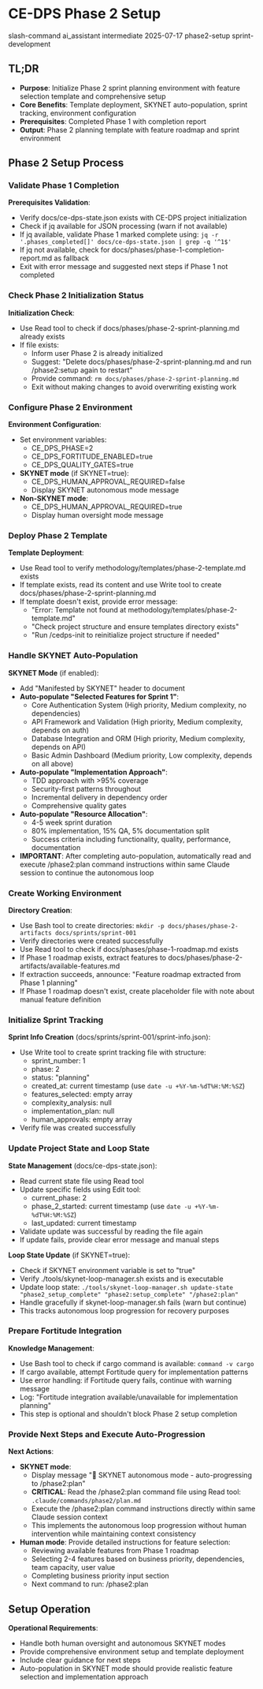 # <context>CE-DPS Phase 2 Setup</context>

<meta>
  <title>CE-DPS Phase 2 Sprint Planning Setup</title>
  <type>slash-command</type>
  <audience>ai_assistant</audience>
  <complexity>intermediate</complexity>
  <updated>2025-07-17</updated>
  <scope>phase2-setup</scope>
  <phase>sprint-development</phase>
</meta>

## <summary priority="critical">TL;DR</summary>
- **Purpose**: Initialize Phase 2 sprint planning environment with feature selection template and comprehensive setup
- **Core Benefits**: Template deployment, SKYNET auto-population, sprint tracking, environment configuration
- **Prerequisites**: Completed Phase 1 with completion report
- **Output**: Phase 2 planning template with feature roadmap and sprint environment

## <instructions priority="high">Phase 2 Setup Process</instructions>

### <step-1>Validate Phase 1 Completion</step-1>
**Prerequisites Validation**:
- Verify docs/ce-dps-state.json exists with CE-DPS project initialization
- Check if jq available for JSON processing (warn if not available)
- If jq available, validate Phase 1 marked complete using: `jq -r '.phases_completed[]' docs/ce-dps-state.json | grep -q '^1$'`
- If jq not available, check for docs/phases/phase-1-completion-report.md as fallback
- Exit with error message and suggested next steps if Phase 1 not completed

### <step-2>Check Phase 2 Initialization Status</step-2>
**Initialization Check**:
- Use Read tool to check if docs/phases/phase-2-sprint-planning.md already exists
- If file exists:
  - Inform user Phase 2 is already initialized
  - Suggest: "Delete docs/phases/phase-2-sprint-planning.md and run /phase2:setup again to restart"
  - Provide command: `rm docs/phases/phase-2-sprint-planning.md`
  - Exit without making changes to avoid overwriting existing work

### <step-3>Configure Phase 2 Environment</step-3>
**Environment Configuration**:
- Set environment variables:
  - CE_DPS_PHASE=2
  - CE_DPS_FORTITUDE_ENABLED=true
  - CE_DPS_QUALITY_GATES=true
- **SKYNET mode** (if SKYNET=true):
  - CE_DPS_HUMAN_APPROVAL_REQUIRED=false
  - Display SKYNET autonomous mode message
- **Non-SKYNET mode**:
  - CE_DPS_HUMAN_APPROVAL_REQUIRED=true
  - Display human oversight mode message

### <step-4>Deploy Phase 2 Template</step-4>
**Template Deployment**:
- Use Read tool to verify methodology/templates/phase-2-template.md exists
- If template exists, read its content and use Write tool to create docs/phases/phase-2-sprint-planning.md
- If template doesn't exist, provide error message:
  - "Error: Template not found at methodology/templates/phase-2-template.md"
  - "Check project structure and ensure templates directory exists"
  - "Run /cedps-init to reinitialize project structure if needed"

### <step-5>Handle SKYNET Auto-Population</step-5>
**SKYNET Mode** (if enabled):
- Add "Manifested by SKYNET" header to document
- **Auto-populate "Selected Features for Sprint 1"**:
  - Core Authentication System (High priority, Medium complexity, no dependencies)
  - API Framework and Validation (High priority, Medium complexity, depends on auth)
  - Database Integration and ORM (High priority, Medium complexity, depends on API)
  - Basic Admin Dashboard (Medium priority, Low complexity, depends on all above)
- **Auto-populate "Implementation Approach"**:
  - TDD approach with >95% coverage
  - Security-first patterns throughout
  - Incremental delivery in dependency order
  - Comprehensive quality gates
- **Auto-populate "Resource Allocation"**:
  - 4-5 week sprint duration
  - 80% implementation, 15% QA, 5% documentation split
  - Success criteria including functionality, quality, performance, documentation
- **IMPORTANT**: After completing auto-population, automatically read and execute /phase2:plan command instructions within same Claude session to continue the autonomous loop

### <step-6>Create Working Environment</step-6>
**Directory Creation**:
- Use Bash tool to create directories: `mkdir -p docs/phases/phase-2-artifacts docs/sprints/sprint-001`
- Verify directories were created successfully
- Use Read tool to check if docs/phases/phase-1-roadmap.md exists
- If Phase 1 roadmap exists, extract features to docs/phases/phase-2-artifacts/available-features.md
- If extraction succeeds, announce: "Feature roadmap extracted from Phase 1 planning"
- If Phase 1 roadmap doesn't exist, create placeholder file with note about manual feature definition

### <step-7>Initialize Sprint Tracking</step-7>
**Sprint Info Creation** (docs/sprints/sprint-001/sprint-info.json):
- Use Write tool to create sprint tracking file with structure:
  - sprint_number: 1
  - phase: 2
  - status: "planning"
  - created_at: current timestamp (use `date -u +%Y-%m-%dT%H:%M:%SZ`)
  - features_selected: empty array
  - complexity_analysis: null
  - implementation_plan: null
  - human_approvals: empty array
- Verify file was created successfully

### <step-8>Update Project State and Loop State</step-8>
**State Management** (docs/ce-dps-state.json):
- Read current state file using Read tool
- Update specific fields using Edit tool:
  - current_phase: 2
  - phase_2_started: current timestamp (use `date -u +%Y-%m-%dT%H:%M:%SZ`)
  - last_updated: current timestamp
- Validate update was successful by reading the file again
- If update fails, provide clear error message and manual steps

**Loop State Update** (if SKYNET=true):
- Check if SKYNET environment variable is set to "true"
- Verify ./tools/skynet-loop-manager.sh exists and is executable
- Update loop state: `./tools/skynet-loop-manager.sh update-state "phase2_setup_complete" "phase2:setup_complete" "/phase2:plan"`
- Handle gracefully if skynet-loop-manager.sh fails (warn but continue)
- This tracks autonomous loop progression for recovery purposes

### <step-9>Prepare Fortitude Integration</step-9>
**Knowledge Management**:
- Use Bash tool to check if cargo command is available: `command -v cargo`
- If cargo available, attempt Fortitude query for implementation patterns
- Use error handling: if Fortitude query fails, continue with warning message
- Log: "Fortitude integration available/unavailable for implementation planning"
- This step is optional and shouldn't block Phase 2 setup completion

### <step-10>Provide Next Steps and Execute Auto-Progression</step-10>
**Next Actions**:
- **SKYNET mode**: 
  - Display message "🤖 SKYNET autonomous mode - auto-progressing to /phase2:plan"
  - **CRITICAL**: Read the /phase2:plan command file using Read tool: `.claude/commands/phase2/plan.md`
  - Execute the /phase2:plan command instructions directly within same Claude session context
  - This implements the autonomous loop progression without human intervention while maintaining context consistency
- **Human mode**: Provide detailed instructions for feature selection:
  - Reviewing available features from Phase 1 roadmap
  - Selecting 2-4 features based on business priority, dependencies, team capacity, user value
  - Completing business priority input section
  - Next command to run: /phase2:plan

## <expected-behavior priority="medium">Setup Operation</expected-behavior>

**Operational Requirements**:
- Handle both human oversight and autonomous SKYNET modes
- Provide comprehensive environment setup and template deployment
- Include clear guidance for next steps
- Auto-population in SKYNET mode should provide realistic feature selection and implementation approach